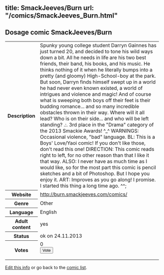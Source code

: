 title: SmackJeeves/Burn
url: "/comics/SmackJeeves_Burn.html"
---
Dosage comic SmackJeeves/Burn
-----------------------------------------

<p id="msg"></p>
<script type="text/javascript">
if (window.location.search === '?edit_info_mail=sent_ok') {
  var elem = document.getElementById("msg");
  elem.innerHTML = 'Edited information sucessfully sent for review, which is usually done daily. Thanks!';
  elem.className = 'ok';
}
</script>
<table class="comicinfo">
<tr>
<th>Description</th><td>Spunky young college student Darryn Gainnes has just turned 20, and decided to tone his wild ways down a bit. All he needs in life are his two best friends, their band, his books, and his music. He thinks nothing of it when he literally bumps into a pretty (and gloomy) High-School-boy at the park. But soon, Darryn finds himself swept up in a world he had never even known existed, a world of intrigues and violence and magic! And of course what is sweeping both boys off their feet is their budding romance... and so many incredible obstacles thrown in their way. Where will it all lead? Who is on their side... and who will be left standing? .:. 3rd place in the &quot;Drama&quot; category of the 2013 Smackie Awards! ^_^ WARNINGS: Occasional violence, &quot;bad&quot; language. BL: This is a Boys' Love/Yaoi comic! If you don't like those, don't read this one! DIRECTION: This comic reads right to left, for no other reason than that I like it that way. ALSO: I never have as much time as I would like, so for the most part this comic is pencil sketches and a bit of Photoshop. But I hope you enjoy it. ART: Improves as you go along! I promise. I started this thing a long time ago. ^^;</td>
</tr>
<tr>
<th>Website</th><td><a href="http://burn.smackjeeves.com/comics/">http://burn.smackjeeves.com/comics/</a></td>
</tr>
<tr>
<th>Genre</th><td>Other</td>
</tr>
<tr>
<th>Language</th><td>English</td>
</tr>
<tr>
<th>Adult content</th><td>yes</td>
</tr>
<tr>
<th>Status</th><td>ok on 24.11.2013</td>
</tr>
<tr>
<th>Votes</th><td>0
<form action="http://gaecounter.appspot.com/count/" method="POST">
<input name="name" type="hidden" value="SmackJeeves_Burn"/>
<input name="uid" type="hidden" id="voteuid" value=""/>
<input type="submit" value="Vote"/>
</form>
</td>
</tr>
</table>
<script type="text/javascript">
var ua = navigator.userAgent;
document.getElementById("voteuid").value = ua.replace(/[^a-zA-Z0-9\._:]/g , "_");;
</script>

[Edit this info](SmackJeeves_Burn_edit.html) or go back to the [comic list](../comic-index.html).
